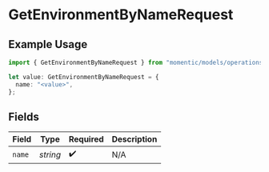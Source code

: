 # GetEnvironmentByNameRequest

## Example Usage

```typescript
import { GetEnvironmentByNameRequest } from "momentic/models/operations";

let value: GetEnvironmentByNameRequest = {
  name: "<value>",
};
```

## Fields

| Field              | Type               | Required           | Description        |
| ------------------ | ------------------ | ------------------ | ------------------ |
| `name`             | *string*           | :heavy_check_mark: | N/A                |